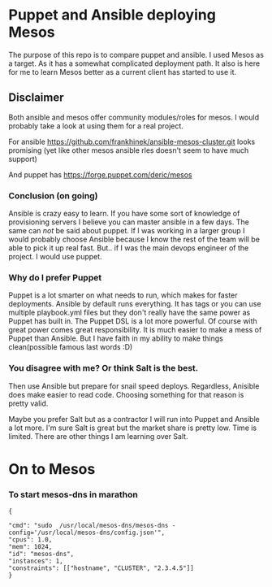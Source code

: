 # Puppet and Ansible deploying Mesos
The purpose of this repo is to compare puppet and ansible. I used Mesos as a target. As it has a somewhat complicated deployment path. It also is here for me to learn Mesos better as a current client has started to use it.

## Disclaimer
Both ansible and mesos offer community modules/roles for mesos. I would probably take a look at using them for a real project.

For ansible https://github.com/frankhinek/ansible-mesos-cluster.git looks promising (yet like other mesos ansible rles doesn't seem to have much support)

And puppet has https://forge.puppet.com/deric/mesos

### Conclusion (on going)
Ansible is crazy easy to learn. If you have some sort of knowledge of provisioning servers I believe you can master ansible in a few days. The same can *not* be said about puppet. If I was working in a larger group I would probably choose Ansible because I know the rest of the team will be able to pick it up real fast. But.. if I was the main devops engineer of the project. I would use puppet.

### Why do I prefer Puppet
Puppet is a lot smarter on what needs to run, which makes for faster deployments. Ansible by default runs everything. It has tags or you can use multiple playbook.yml files but they don't really have the same power as Puppet has built in.  The Puppet DSL is a lot more powerful. Of course with great power comes great responsibility. It is much easier to make a mess of Puppet than Ansible. But I have faith in my ability to make things clean(possible famous last words :D)

### You disagree with me? Or think Salt is the best.
Then use Ansible but prepare for snail speed deploys. Regardless, Anisible does make easier to read code. Choosing something for that reason is pretty valid.

Maybe you prefer Salt but as a contractor I will run into Puppet and Ansible a lot more. I'm sure Salt is great but the market share is pretty low. Time is limited. There are other things I am learning over Salt.

# On to Mesos

### To start mesos-dns in marathon
```
{

"cmd": "sudo  /usr/local/mesos-dns/mesos-dns -config='/usr/local/mesos-dns/config.json'",
"cpus": 1.0, 
"mem": 1024,
"id": "mesos-dns",
"instances": 1,
"constraints": [["hostname", "CLUSTER", "2.3.4.5"]]
}
```
